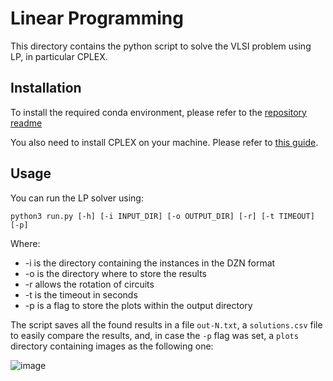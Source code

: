 # Linear Programming

This directory contains the python script to solve the VLSI problem using LP, in particular CPLEX.

## Installation

To install the required conda environment, please refer to the [repository readme](../../README.md)

You also need to install CPLEX on your machine. Please refer to [this guide](https://github.com/IBMPredictiveAnalytics/Simple_Linear_Programming_with_CPLEX/blob/master/cplex_instruction.md).  

## Usage

You can run the LP solver using:

```shell
python3 run.py [-h] [-i INPUT_DIR] [-o OUTPUT_DIR] [-r] [-t TIMEOUT] [-p]
```

Where:
- -i is the directory containing the instances in the DZN format
- -o is the directory where to store the results
- -r allows the rotation of circuits
- -t is the timeout in seconds
- -p is a flag to store the plots within the output directory

The script saves all the found results in a file `out-N.txt`, a `solutions.csv` file to easily compare the results, and, in case the `-p` flag was set, a `plots` directory containing images as the following one:

![image](![image](/LP/out/basic/plots/out-39.png))